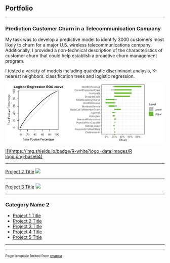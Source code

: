 ## Portfolio

---

### Prediction Customer Churn in a Telecommunication Company

My task was to develop a predictive model to identify 3000 customers most likely to churn for a major U.S. wireless telecommunications company. Additionally, I provided a non-technical description of the characteristics of customer churn that could help establish a proactive churn management program.

I tested a variety of models including quardratic discriminant analysis, K-nearest neighbors. classification trees and logistic regression.

<img src="Projects/Predicting Customer Churn/Image for churn.jpg?raw=true"/>

[![](https://img.shields.io/badge/R-white?logo=data:images/R logo.png;base64)](#)

---
[Project 2 Title](/pdf/sample_presentation.pdf)
<img src="images/dummy_thumbnail.jpg?raw=true"/>

---
[Project 3 Title](http://example.com/)
<img src="images/dummy_thumbnail.jpg?raw=true"/>

---

### Category Name 2

- [Project 1 Title](http://example.com/)
- [Project 2 Title](http://example.com/)
- [Project 3 Title](http://example.com/)
- [Project 4 Title](http://example.com/)
- [Project 5 Title](http://example.com/)

---




---
<p style="font-size:11px">Page template forked from <a href="https://github.com/evanca/quick-portfolio">evanca</a></p>
<!-- Remove above link if you don't want to attibute -->
